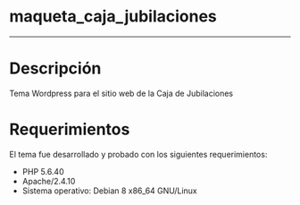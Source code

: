 # maqueta_caja_jubilaciones
--------------------------------------------------------------
# Descripción
Tema Wordpress para el sitio web de la Caja de Jubilaciones

# Requerimientos
El tema fue desarrollado y probado con los siguientes requerimientos:
  - PHP 5.6.40
  - Apache/2.4.10
  - Sistema operativo: Debian 8 x86_64 GNU/Linux